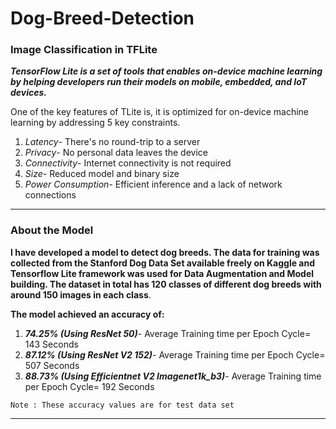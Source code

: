 # Dog-Breed-Detection

### Image Classification in TFLite
_***TensorFlow Lite is a set of tools that enables on-device machine learning by helping developers run their models on mobile, embedded, and IoT devices.***_

One of the key features of TLite is, it is optimized for on-device machine learning by addressing 5 key constraints.
1. _Latency_- There's no round-trip to a server
1. _Privacy_- No personal data leaves the device
1. _Connectivity_- Internet connectivity is not required
1. _Size_- Reduced model and binary size
1. _Power Consumption_- Efficient inference and a lack of network connections 
---
### About the Model
**I have developed a model to detect dog breeds. The data for training was collected from the Stanford Dog Data Set available freely on Kaggle and Tensorflow Lite framework was used for Data Augmentation and Model building. The dataset in total has 120 classes of different dog breeds with around 150 images in each class**.

**The model achieved an accuracy of:**
1. ***74.25% (Using ResNet 50)***- Average Training time per Epoch Cycle= 143 Seconds
1. ***87.12% (Using ResNet V2 152)***- Average Training time per Epoch Cycle= 507 Seconds
1. ***88.73% (Using Efficientnet V2 Imagenet1k_b3)***- Average Training time per Epoch Cycle= 192 Seconds 

```
Note : These accuracy values are for test data set
```
---

